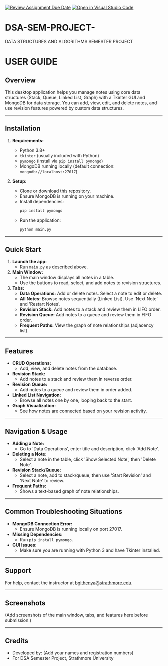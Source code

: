 [![Review Assignment Due Date](https://classroom.github.com/assets/deadline-readme-button-22041afd0340ce965d47ae6ef1cefeee28c7c493a6346c4f15d667ab976d596c.svg)](https://classroom.github.com/a/qA5kWzgw)
[![Open in Visual Studio Code](https://classroom.github.com/assets/open-in-vscode-2e0aaae1b6195c2367325f4f02e2d04e9abb55f0b24a779b69b11b9e10269abc.svg)](https://classroom.github.com/online_ide?assignment_repo_id=19850358&assignment_repo_type=AssignmentRepo)

# DSA-SEM-PROJECT-

DATA STRUCTURES AND ALGORITHMS SEMESTER PROJECT

# USER GUIDE

## Overview

This desktop application helps you manage notes using core data structures (Stack, Queue, Linked List, Graph) with a Tkinter GUI and MongoDB for data storage. You can add, view, edit, and delete notes, and use revision features powered by custom data structures.

---

## Installation

1. **Requirements:**

   - Python 3.8+
   - `tkinter` (usually included with Python)
   - `pymongo` (install via `pip install pymongo`)
   - MongoDB running locally (default connection: `mongodb://localhost:27017`)

2. **Setup:**
   - Clone or download this repository.
   - Ensure MongoDB is running on your machine.
   - Install dependencies:
     ```sh
     pip install pymongo
     ```
   - Run the application:
     ```sh
     python main.py
     ```

---

## Quick Start

1. **Launch the app:**
   - Run `main.py` as described above.
2. **Main Window:**
   - The main window displays all notes in a table.
   - Use the buttons to read, select, and add notes to revision structures.
3. **Tabs:**
   - **Data Operations:** Add or delete notes. Select a note to edit or delete.
   - **All Notes:** Browse notes sequentially (Linked List). Use 'Next Note' and 'Restart Notes'.
   - **Revision Stack:** Add notes to a stack and review them in LIFO order.
   - **Revision Queue:** Add notes to a queue and review them in FIFO order.
   - **Frequent Paths:** View the graph of note relationships (adjacency list).

---

## Features

- **CRUD Operations:**
  - Add, view, and delete notes from the database.
- **Revision Stack:**
  - Add notes to a stack and review them in reverse order.
- **Revision Queue:**
  - Add notes to a queue and review them in order added.
- **Linked List Navigation:**
  - Browse all notes one by one, looping back to the start.
- **Graph Visualization:**
  - See how notes are connected based on your revision activity.

---

## Navigation & Usage

- **Adding a Note:**
  - Go to 'Data Operations', enter title and description, click 'Add Note'.
- **Deleting a Note:**
  - Select a note in the table, click 'Show Selected Note', then 'Delete Note'.
- **Revision Stack/Queue:**
  - Select a note, add to stack/queue, then use 'Start Revision' and 'Next Note' to review.
- **Frequent Paths:**
  - Shows a text-based graph of note relationships.

---

## Common Troubleshooting Situations

- **MongoDB Connection Error:**
  - Ensure MongoDB is running locally on port 27017.
- **Missing Dependencies:**
  - Run `pip install pymongo`.
- **GUI Issues:**
  - Make sure you are running with Python 3 and have Tkinter installed.

---

## Support

For help, contact the instructor at [bgithenya@strathmore.edu](mailto:bgithenya@strathmore.edu).

---

## Screenshots

(Add screenshots of the main window, tabs, and features here before submission.)

---

## Credits

- Developed by: (Add your names and registration numbers)
- For DSA Semester Project, Strathmore University

#
